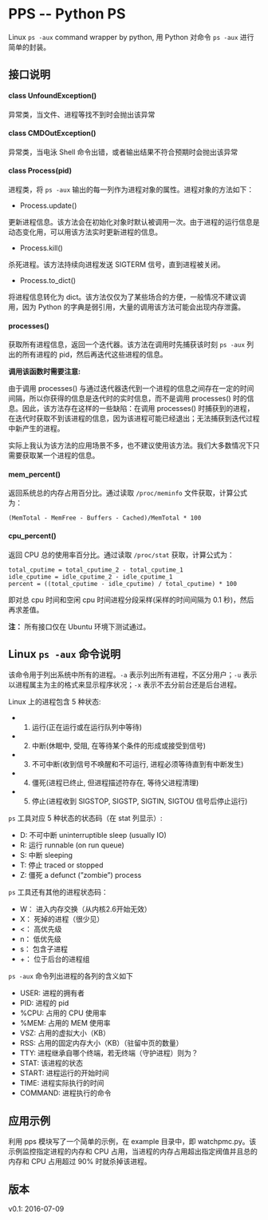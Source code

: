 PPS -- Python PS
================

Linux `ps -aux` command wrapper by python, 用 Python 对命令 `ps -aux` 进行简单的封装。

## 接口说明

#### class UnfoundException()

异常类，当文件、进程等找不到时会抛出该异常


#### class CMDOutException()

异常类，当电泳 Shell 命令出错，或者输出结果不符合预期时会抛出该异常


#### class Process(pid)

进程类，将 `ps -aux` 输出的每一列作为进程对象的属性。进程对象的方法如下：

- Process.update()

更新进程信息。该方法会在初始化对象时默认被调用一次。由于进程的运行信息是动态变化用，可以用该方法实时更新进程的信息。

- Process.kill()

杀死进程。该方法持续向进程发送 SIGTERM 信号，直到进程被关闭。

- Process.to_dict()

将进程信息转化为 dict。该方法仅仅为了某些场合的方便，一般情况不建议调用，因为 Python 的字典是弱引用，大量的调用该方法可能会出现内存泄露。

#### processes()

获取所有进程信息，返回一个迭代器。该方法在调用时先捕获该时刻 `ps -aux` 列出的所有进程的 pid，然后再迭代这些进程的信息。

**调用该函数时需要注意:**

由于调用 processes() 与通过迭代器迭代到一个进程的信息之间存在一定的时间间隔，所以你获得的信息是迭代时的实时信息，而不是调用 processes() 时的信息。因此，该方法存在这样的一些缺陷：在调用 processes() 时捕获到的进程，在迭代时获取不到该进程的信息，因为该进程可能已经退出；无法捕获到迭代过程中新产生的进程。

实际上我认为该方法的应用场景不多，也不建议使用该方法。我们大多数情况下只需要获取某一个进程的信息。

#### mem_percent()

返回系统总的内存占用百分比。通过读取 `/proc/meminfo` 文件获取，计算公式为：

```
(MemTotal - MemFree - Buffers - Cached)/MemTotal * 100
```

#### cpu_percent()

返回 CPU 总的使用率百分比。通过读取 `/proc/stat` 获取，计算公式为：


```
total_cputime = total_cputime_2 - total_cputime_1
idle_cputime = idle_cputime_2 - idle_cputime_1
percent = ((total_cputime - idle_cputime) / total_cputime) * 100
```

即对总 cpu 时间和空闲 cpu 时间进程分段采样(采样的时间间隔为 0.1 秒)，然后再求差值。


**注：** 所有接口仅在 Ubuntu 环境下测试通过。


## Linux `ps -aux` 命令说明

该命令用于列出系统中所有的进程。`-a` 表示列出所有进程，不区分用户；`-u` 表示以进程属主为主的格式来显示程序状况；`-x` 表示不去分前台还是后台进程。

Linux 上的进程包含 5 种状态:

- 1. 运行(正在运行或在运行队列中等待)
- 2. 中断(休眠中, 受阻, 在等待某个条件的形成或接受到信号)
- 3. 不可中断(收到信号不唤醒和不可运行, 进程必须等待直到有中断发生)
- 4. 僵死(进程已终止, 但进程描述符存在, 等待父进程清理)
- 5. 停止(进程收到 SIGSTOP, SIGSTP, SIGTIN, SIGTOU 信号后停止运行)

`ps` 工具对应 5 种状态的状态码（在 stat 列显示）:

- D: 不可中断 uninterruptible sleep (usually IO)
- R: 运行 runnable (on run queue)
- S: 中断 sleeping
- T: 停止 traced or stopped
- Z: 僵死 a defunct (”zombie”) process

`ps` 工具还有其他的进程状态码：

- W： 进入内存交换（从内核2.6开始无效）
- X： 死掉的进程（很少见）
- <： 高优先级
- n： 低优先级
- s： 包含子进程
- +： 位于后台的进程组

`ps -aux` 命令列出进程的各列的含义如下

- USER: 进程的拥有者
- PID: 进程的 pid
- %CPU: 占用的 CPU 使用率
- %MEM: 占用的 MEM 使用率
- VSZ: 占用的虚拟大小（KB）
- RSS: 占用的固定内存大小（KB）（驻留中页的数量）
- TTY: 进程继承自哪个终端，若无终端（守护进程）则为？
- STAT: 该进程的状态
- START: 进程运行的开始时间
- TIME: 进程实际执行的时间
- COMMAND: 进程执行的命令


## 应用示例

利用 pps 模块写了一个简单的示例，在 example 目录中，即 watchpmc.py。该示例监控指定进程的内存和 CPU 占用，当进程的内存占用超出指定阀值并且总的内存和 CPU 占用超过 90% 时就杀掉该进程。


## 版本

v0.1: 2016-07-09

